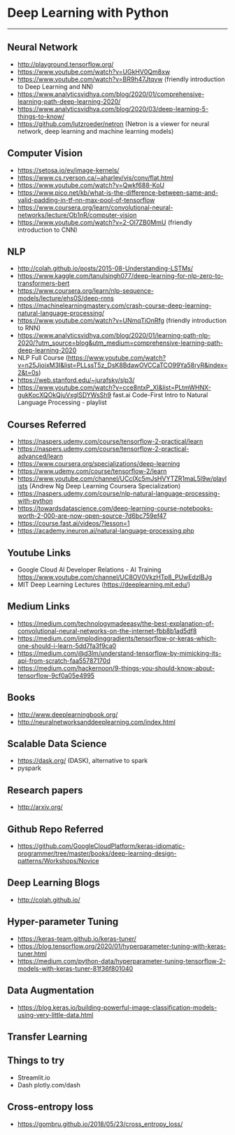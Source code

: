 # Deep Learning with Python
<!--![deeplearning](images/deeplearn.jpeg)-->

___

## Neural Network
- http://playground.tensorflow.org/
- https://www.youtube.com/watch?v=UGkHV0Qm8xw
- https://www.youtube.com/watch?v=BR9h47Jtqyw (friendly introduction to
  Deep Learning and NN)
- https://www.analyticsvidhya.com/blog/2020/01/comprehensive-learning-path-deep-learning-2020/  
- https://www.analyticsvidhya.com/blog/2020/03/deep-learning-5-things-to-know/
- https://github.com/lutzroeder/netron (Netron is a viewer for neural
  network, deep learning and machine learning models)



## Computer Vision
- https://setosa.io/ev/image-kernels/
- https://www.cs.ryerson.ca/~aharley/vis/conv/flat.html
- https://www.youtube.com/watch?v=Qwkf688-KoU
- https://www.pico.net/kb/what-is-the-difference-between-same-and-valid-padding-in-tf-nn-max-pool-of-tensorflow
- https://www.coursera.org/learn/convolutional-neural-networks/lecture/Ob1nR/computer-vision
- https://www.youtube.com/watch?v=2-Ol7ZB0MmU (friendly introduction to
  CNN)

## NLP
- http://colah.github.io/posts/2015-08-Understanding-LSTMs/
- https://www.kaggle.com/tanulsingh077/deep-learning-for-nlp-zero-to-transformers-bert
- https://www.coursera.org/learn/nlp-sequence-models/lecture/ehs0S/deep-rnns
- https://machinelearningmastery.com/crash-course-deep-learning-natural-language-processing/
- https://www.youtube.com/watch?v=UNmqTiOnRfg (friendly introduction to
  RNN)
- https://www.analyticsvidhya.com/blog/2020/01/learning-path-nlp-2020/?utm_source=blog&utm_medium=comprehensive-learning-path-deep-learning-2020  
- NLP Full Course
  (https://www.youtube.com/watch?v=n25JjoixM3I&list=PLLssT5z_DsK8BdawOVCCaTCO99Ya58ryR&index=2&t=0s)
- https://web.stanford.edu/~jurafsky/slp3/  
- https://www.youtube.com/watch?v=cce8ntxP_XI&list=PLtmWHNX-gukKocXQOkQjuVxglSDYWsSh9
  fast.ai Code-First Intro to Natural Language Processing - playlist
  
  


## Courses Referred
- https://naspers.udemy.com/course/tensorflow-2-practical/learn
- https://naspers.udemy.com/course/tensorflow-2-practical-advanced/learn
- https://www.coursera.org/specializations/deep-learning
- https://www.udemy.com/course/tensorflow-2/learn
- https://www.youtube.com/channel/UCcIXc5mJsHVYTZR1maL5l9w/playlists
  (Andrew Ng Deep Learning Coursera Specialization)
- https://naspers.udemy.com/course/nlp-natural-language-processing-with-python
- https://towardsdatascience.com/deep-learning-course-notebooks-worth-2-000-are-now-open-source-7d6bc759ef47
- https://course.fast.ai/videos/?lesson=1
- https://academy.ineuron.ai/natural-language-processing.php

## Youtube Links
- Google Cloud AI Developer Relations - AI Training
  https://www.youtube.com/channel/UC8OV0VkzHTp8_PUwEdzlBJg
- MIT Deep Learning Lectures (https://deeplearning.mit.edu/)

## Medium Links
- https://medium.com/technologymadeeasy/the-best-explanation-of-convolutional-neural-networks-on-the-internet-fbb8b1ad5df8
- https://medium.com/implodinggradients/tensorflow-or-keras-which-one-should-i-learn-5dd7fa3f9ca0
- https://medium.com/@d3lm/understand-tensorflow-by-mimicking-its-api-from-scratch-faa55787170d
- https://medium.com/hackernoon/9-things-you-should-know-about-tensorflow-9cf0a05e4995

## Books
- http://www.deeplearningbook.org/
- http://neuralnetworksanddeeplearning.com/index.html

## Scalable Data Science
- https://dask.org/ (DASK), alternative to spark
- pyspark

## Research papers
- http://arxiv.org/

## Github Repo Referred
- https://github.com/GoogleCloudPlatform/keras-idiomatic-programmer/tree/master/books/deep-learning-design-patterns/Workshops/Novice

## Deep Learning Blogs
- http://colah.github.io/

## Hyper-parameter Tuning
- https://keras-team.github.io/keras-tuner/
- https://blog.tensorflow.org/2020/01/hyperparameter-tuning-with-keras-tuner.html
- https://medium.com/python-data/hyperparameter-tuning-tensorflow-2-models-with-keras-tuner-81f36f801040

## Data Augmentation
- https://blog.keras.io/building-powerful-image-classification-models-using-very-little-data.html

## Transfer Learning

## Things to try
- Streamlit.io
- Dash plotly.com/dash

## Cross-entropy loss
- https://gombru.github.io/2018/05/23/cross_entropy_loss/